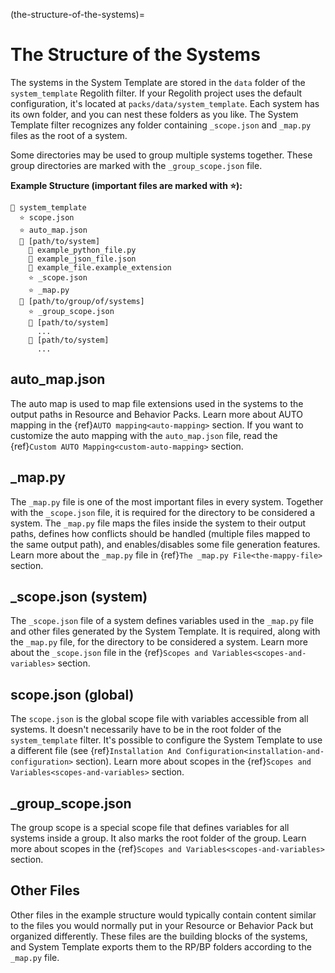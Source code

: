 (the-structure-of-the-systems)=
# The Structure of the Systems

The systems in the System Template are stored in the `data` folder of the `system_template` Regolith filter. If your Regolith project uses the default configuration, it's located at `packs/data/system_template`. Each system has its own folder, and you can nest these folders as you like. The System Template filter recognizes any folder containing `_scope.json` and `_map.py` files as the root of a system.

Some directories may be used to group multiple systems together. These group directories are marked with the `_group_scope.json` file.

**Example Structure (important files are marked with ⭐):**
```
📁 system_template
  ⭐ scope.json
  ⭐ auto_map.json
  📁 [path/to/system]
    📝 example_python_file.py
    📝 example_json_file.json
    📝 example_file.example_extension
    ⭐ _scope.json
    ⭐ _map.py
  📁 [path/to/group/of/systems]
    ⭐ _group_scope.json
    📁 [path/to/system]
      ...
    📁 [path/to/system]
      ...
```

## auto_map.json

The auto map is used to map file extensions used in the systems to the output paths in Resource and Behavior Packs. Learn more about AUTO mapping in the {ref}`AUTO mapping<auto-mapping>` section. If you want to customize the auto mapping with the `auto_map.json` file, read the {ref}`Custom AUTO Mapping<custom-auto-mapping>` section.

## _map.py

The `_map.py` file is one of the most important files in every system.  Together with the `_scope.json` file, it is required for the directory to be considered a system. The `_map.py` file maps the files inside the system to their output paths, defines how conflicts should be handled (multiple files mapped to the same output path), and enables/disables some file generation features. Learn more about the `_map.py` file in  {ref}`The _map.py File<the-mappy-file>` section.

## _scope.json (system)

The `_scope.json` file of a system defines variables used in the `_map.py` file and other files generated by the System Template. It is required, along with the `_map.py` file, for the directory to be considered a system. Learn more about the `_scope.json` file in the {ref}`Scopes and Variables<scopes-and-variables>` section.

## scope.json (global)

The `scope.json` is the global scope file with variables accessible from all systems. It doesn't necessarily have to be in the root folder of the `system_template` filter. It's possible to configure the System Template to use a different file (see {ref}`Installation And Configuration<installation-and-configuration>` section). Learn more about scopes in the {ref}`Scopes and Variables<scopes-and-variables>` section.

## _group_scope.json

The group scope is a special scope file that defines variables for all systems inside a group. It also marks the root folder of the group. Learn more about scopes in the {ref}`Scopes and Variables<scopes-and-variables>` section.

## Other Files

Other files in the example structure would typically contain content similar to the files you would normally put in your Resource or Behavior Pack but organized differently. These files are the building blocks of the systems, and System Template exports them to the RP/BP folders according to the `_map.py` file.
